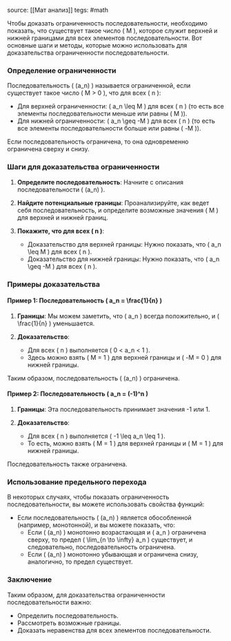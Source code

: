 source: [[Мат анализ]]
tegs: #math 


Чтобы доказать ограниченность последовательности, необходимо показать, что существует такое число \( M \), которое служит верхней и нижней границами для всех элементов последовательности. Вот основные шаги и методы, которые можно использовать для доказательства ограниченности последовательности.

### Определение ограниченности

Последовательность \( (a_n) \) называется ограниченной, если существует такое число \( M > 0 \), что для всех \( n \):

- Для верхней ограниченности: \( a_n \leq M \) для всех \( n \) (то есть все элементы последовательности меньше или равны \( M \)).
- Для нижней ограниченности: \( a_n \geq -M \) для всех \( n \) (то есть все элементы последовательности больше или равны \( -M \)).

Если последовательность ограничена, то она одновременно ограничена сверху и снизу.

### Шаги для доказательства ограниченности

1. **Определите последовательность**:
   Начните с описания последовательности \( (a_n) \).

2. **Найдите потенциальные границы**:
   Проанализируйте, как ведет себя последовательность, и определите возможные значения \( M \) для верхней и нижней границ.

3. **Покажите, что для всех \( n \)**:
   - Доказательство для верхней границы:
     Нужно показать, что \( a_n \leq M \) для всех \( n \).
   - Доказательство для нижней границы:
     Нужно показать, что \( a_n \geq -M \) для всех \( n \).

### Примеры доказательства

#### Пример 1: Последовательность \( a_n = \frac{1}{n} \)

1. **Границы**:
   Мы можем заметить, что \( a_n \) всегда положительно, и \( \frac{1}{n} \) уменьшается.

2. **Доказательство**:
   - Для всех \( n \) выполняется \( 0 < a_n < 1 \).
   - Здесь можно взять \( M = 1 \) для верхней границы и \( -M = 0 \) для нижней границы.

Таким образом, последовательность \( (a_n) \) ограничена.

#### Пример 2: Последовательность \( a_n = (-1)^n \)

1. **Границы**:
   Эта последовательность принимает значения -1 или 1.

2. **Доказательство**:
   - Для всех \( n \) выполняется \( -1 \leq a_n \leq 1 \).
   - То есть, можно взять \( M = 1 \) для верхней границы и \( M = 1 \) для нижней границы.

Последовательность также ограничена.

### Использование предельного перехода

В некоторых случаях, чтобы показать ограниченность последовательности, вы можете использовать свойства функций:
- Если последовательность \( (a_n) \) является обособленной (например, монотонной), и вы можете показать, что:
  - Если \( (a_n) \) монотонно возрастающая и \( a_n \) ограничена сверху, то предел \( \lim_{n \to \infty} a_n \) существует, и следовательно, последовательность ограничена.
  - Если \( (a_n) \) монотонно убывающая и ограничена снизу, аналогично, то предел существуeт.

### Заключение

Таким образом, для доказательства ограниченности последовательности важно:
- Определить последовательность.
- Рассмотреть возможные границы.
- Доказать неравенства для всех элементов последовательности.